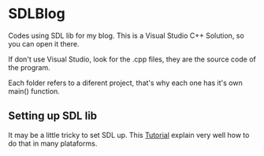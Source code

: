 # SDLBlog
Codes using SDL lib for my blog. This is a Visual Studio C++ Solution, so you can open it there.

If don't use Visual Studio, look for the .cpp files, they are the source code of the program.

Each folder refers to a diferent project, that's why each one has it's own main() function.

## Setting up SDL lib
It may be a little tricky to set SDL up. This [Tutorial](http://lazyfoo.net/tutorials/SDL/) explain very well how to do that in many plataforms.
